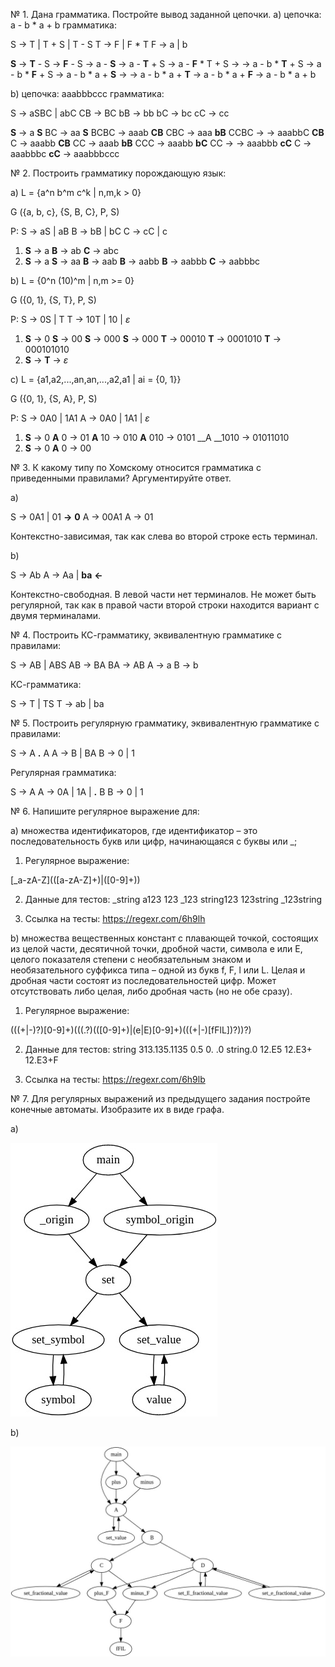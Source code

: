 № 1. Дана грамматика. Постройте вывод заданной цепочки.
a) цепочка: a - b * a + b
грамматика:

S -> T | T + S | T - S
T -> F | F * T
F -> a | b

__S__ -> __T__ - S -> __F__ - S -> a - __S__ -> a - __T__ + S -> a - __F__ * T + S ->
-> a - b * __T__ + S -> a - b * __F__ + S -> a - b * a + __S__ -> 
-> a - b * a + __T__ -> a - b * a + __F__ -> a - b * a + b

b) цепочка: aaabbbccc
грамматика:

S -> aSBC | abC
CB -> BC
bB -> bb
bC -> bc
cC -> cc

__S__ -> a __S__ BC -> aa __S__ BCBC -> aaab __CB__ CBC -> aaa __bB__ CCBC -> 
-> aaabbC __CB__ C -> aaabb __CB__ CC -> aaab __bB__ CCC -> aaabb __bC__ CC ->
-> aaabbb __cC__ C -> aaabbbc __cC__ -> aaabbbccc

№ 2. Построить грамматику порождающую язык:

a) L = {a^n b^m c^k | n,m,k > 0}

G ({a, b, c}, {S, B, C}, P, S)

P:
S -> aS | aB
B -> bB | bC
C -> cC | c

1) __S__ -> a __B__ -> ab __C__ -> abc
2) __S__ -> a __S__ -> aa __B__ -> aab __B__ -> aabb __B__ -> aabbb __C__ -> aabbbc

b) L = {0^n (10)^m | n,m >= 0}

G ({0, 1}, {S, T}, P, S)

P:
S -> 0S | T
T -> 10T | 10 | _ε_

1) __S__ -> 0 __S__ -> 00 __S__ -> 000 __S__ -> 000 __T__ -> 00010 __T__ -> 0001010 __T__ -> 000101010
2) __S__ -> __T__ -> _ε_

c) L = {a1,a2,...,an,an,...,a2,a1 | ai = {0, 1}}

G ({0, 1}, {S, A}, P, S)

P:
S -> 0A0 | 1A1
A -> 0A0 | 1A1 | _ε_

1) __S__ -> 0 __A__ 0 -> 01 __A__ 10 -> 010 __A__ 010 -> 0101 __A __1010 -> 01011010
2) __S__ -> 0 __A__ 0 -> 00

№ 3. К какому типу по Хомскому относится грамматика с приведенными правилами? Аргументируйте ответ.

a)

S -> 0A1 | 01
__->__ __0__ A -> 00A1
A -> 01

Контекстно-зависимая, так как слева во второй строке есть терминал.

b)

S -> Ab
A -> Aa | __ba__ __<-__ 

Контекстно-свободная. В левой части нет терминалов. Не может быть регулярной,
так как в правой части второй строки находится вариант с двумя терминалами.

№ 4. Построить КС-грамматику, эквивалентную грамматике с правилами:

S -> AB | ABS
AB  -> BA
BA  -> AB
A -> a
B -> b

КС-грамматика:

S -> T | TS
T -> ab | ba

№ 5. Построить регулярную грамматику, эквивалентную грамматике с правилами:

S -> A __.__ A
A -> B | BA
B -> 0 | 1

Регулярная грамматика:

S -> A
A -> 0A | 1A | __.__ B
B -> 0 | 1

№ 6. Напишите регулярное выражение для:

a) множества идентификаторов, где идентификатор – это последовательность букв или цифр, начинающаяся с буквы или _;

1. Регулярное выражение:

\[_a-zA-Z](([a-zA-Z]+)|([0-9]+))

2. Данные для тестов:
_string
a123
123
_123
string123
123string
_123string

3. Ссылка на тесты: https://regexr.com/6h9lh

b) множества вещественных констант с плавающей точкой, состоящих из целой части, десятичной точки, дробной части, символа е или Е, целого показателя степени с необязательным знаком и необязательного суффикса типа – одной из букв f, F, l или L. Целая и дробная части состоят из последовательностей цифр. Может отсутствовать либо целая, либо дробная часть (но не обе сразу).

1. Регулярное выражение:

(((\+|\-)?)[0-9]+)(((\.?)(([0-9]+)|(e|E)[0-9]+)(((\+|\-)[fFlL])?))?)

2. Данные для тестов:
string
313.135.1135
0.5
0\.
.0
string.0
12.E5
12.E3+
12.E3+F

3. Ссылка на тесты: https://regexr.com/6h9lb

№ 7. Для регулярных выражений из предыдущего задания постройте конечные автоматы. Изобразите их в виде графа.

a)

![](7-a.jpg)


b)

![](7-b.jpg)